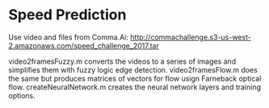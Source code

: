Speed Prediction
=========

Use video and files from Comma.Ai: http://commachallenge.s3-us-west-2.amazonaws.com/speed_challenge_2017.tar


video2framesFuzzy.m converts the videos to a series of images and simplifies them with fuzzy logic edge detection.
video2framesFlow.m does the same but produces matrices of vectors for flow usign Farneback optical flow.
createNeuralNetwork.m creates the neural network layers and training options.